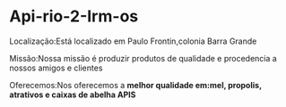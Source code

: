 # Api-rio-2-Irm-os
<p>Localização:Está localizado em Paulo Frontin,colonia Barra Grande<p>
<p>Missão:Nossa missão é produzir produtos de qualidade e procedencia a nossos amigos e clientes<p>
<p>Oferecemos:Nos oferecemos a <strong>melhor qualidade<strong> em:mel, propolis, atrativos e caixas de abelha APIS <p>
